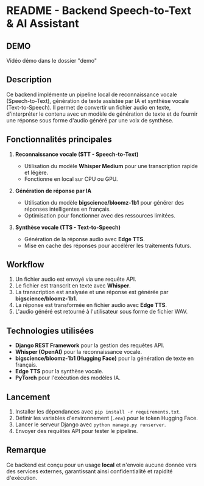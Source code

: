 # README - Backend Speech-to-Text & AI Assistant

## DEMO
Vidéo démo dans le dossier "demo"

## Description
Ce backend implémente un pipeline local de reconnaissance vocale (Speech-to-Text), génération de texte assistée par IA et synthèse vocale (Text-to-Speech). Il permet de convertir un fichier audio en texte, d'interpréter le contenu avec un modèle de génération de texte et de fournir une réponse sous forme d'audio généré par une voix de synthèse.

## Fonctionnalités principales
1. **Reconnaissance vocale (STT - Speech-to-Text)**
   - Utilisation du modèle **Whisper Medium** pour une transcription rapide et légère.
   - Fonctionne en local sur CPU ou GPU.

2. **Génération de réponse par IA**
   - Utilisation du modèle **bigscience/bloomz-1b1** pour générer des réponses intelligentes en français.
   - Optimisation pour fonctionner avec des ressources limitées.

3. **Synthèse vocale (TTS - Text-to-Speech)**
   - Génération de la réponse audio avec **Edge TTS**.
   - Mise en cache des réponses pour accélérer les traitements futurs.

## Workflow
1. Un fichier audio est envoyé via une requête API.
2. Le fichier est transcrit en texte avec **Whisper**.
3. La transcription est analysée et une réponse est générée par **bigscience/bloomz-1b1**.
4. La réponse est transformée en fichier audio avec **Edge TTS**.
5. L'audio généré est retourné à l'utilisateur sous forme de fichier WAV.

## Technologies utilisées
- **Django REST Framework** pour la gestion des requêtes API.
- **Whisper (OpenAI)** pour la reconnaissance vocale.
- **bigscience/bloomz-1b1 (Hugging Face)** pour la génération de texte en français.
- **Edge TTS** pour la synthèse vocale.
- **PyTorch** pour l'exécution des modèles IA.

## Lancement
1. Installer les dépendances avec `pip install -r requirements.txt`.
2. Définir les variables d'environnement (`.env`) pour le token Hugging Face.
3. Lancer le serveur Django avec `python manage.py runserver`.
4. Envoyer des requêtes API pour tester le pipeline.

## Remarque
Ce backend est conçu pour un usage **local** et n'envoie aucune donnée vers des services externes, garantissant ainsi confidentialité et rapidité d'exécution.

